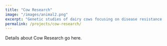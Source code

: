 ```yaml
---
title: "Cow Research"
image: "/images/animal2.png"
excerpt: "Genetic studies of dairy cows focusing on disease resistance and productivity."
permalink: /projects/cow-research/
---
```

Details about Cow Research go here.
